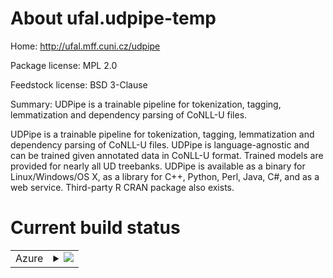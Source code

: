 About ufal.udpipe-temp
======================

Home: http://ufal.mff.cuni.cz/udpipe

Package license: MPL 2.0

Feedstock license: BSD 3-Clause

Summary: UDPipe is a trainable pipeline for tokenization, tagging, lemmatization and dependency parsing of CoNLL-U files.

UDPipe is a trainable pipeline for tokenization, tagging, lemmatization and
dependency parsing of CoNLL-U files. UDPipe is language-agnostic and can be
trained given annotated data in CoNLL-U format. Trained models are provided
for nearly all UD treebanks. UDPipe is available as a binary for Linux/Windows/OS X,
as a library for C++, Python, Perl, Java, C#, and as a web service. Third-party
R CRAN package also exists.


Current build status
====================


<table>
    
  <tr>
    <td>Azure</td>
    <td>
      <details>
        <summary>
          <a href="https://dev.azure.com/conda-forge/feedstock-builds/_build/latest?definitionId=4817&branchName=master">
            <img src="https://dev.azure.com/conda-forge/feedstock-builds/_apis/build/status/ufal.udpipe-temp-feedstock?branchName=master">
          </a>
        </summary>
        <table>
          <thead><tr><th>Variant</th><th>Status</th></tr></thead>
          <tbody><tr>
              <td>linux_python2.7</td>
              <td>
                <a href="https://dev.azure.com/conda-forge/feedstock-builds/_build/latest?definitionId=4817&branchName=master">
                  <img src="https://dev.azure.com/conda-forge/feedstock-builds/_apis/build/status/ufal.udpipe-temp-feedstock?branchName=master&jobName=linux&configuration=linux_python2.7" alt="variant">
                </a>
              </td>
            </tr><tr>
              <td>linux_python3.6</td>
              <td>
                <a href="https://dev.azure.com/conda-forge/feedstock-builds/_build/latest?definitionId=4817&branchName=master">
                  <img src="https://dev.azure.com/conda-forge/feedstock-builds/_apis/build/status/ufal.udpipe-temp-feedstock?branchName=master&jobName=linux&configuration=linux_python3.6" alt="variant">
                </a>
              </td>
            </tr><tr>
              <td>linux_python3.7</td>
              <td>
                <a href="https://dev.azure.com/conda-forge/feedstock-builds/_build/latest?definitionId=4817&branchName=master">
                  <img src="https://dev.azure.com/conda-forge/feedstock-builds/_apis/build/status/ufal.udpipe-temp-feedstock?branchName=master&jobName=linux&configuration=linux_python3.7" alt="variant">
                </a>
              </td>
            </tr><tr>
              <td>linux_python3.8</td>
              <td>
                <a href="https://dev.azure.com/conda-forge/feedstock-builds/_build/latest?definitionId=4817&branchName=master">
                  <img src="https://dev.azure.com/conda-forge/feedstock-builds/_apis/build/status/ufal.udpipe-temp-feedstock?branchName=master&jobName=linux&configuration=linux_python3.8" alt="variant">
                </a>
              </td>
            </tr><tr>
              <td>osx_python2.7</td>
              <td>
                <a href="https://dev.azure.com/conda-forge/feedstock-builds/_build/latest?definitionId=4817&branchName=master">
                  <img src="https://dev.azure.com/conda-forge/feedstock-builds/_apis/build/status/ufal.udpipe-temp-feedstock?branchName=master&jobName=osx&configuration=osx_python2.7" alt="variant">
                </a>
              </td>
            </tr><tr>
              <td>osx_python3.6</td>
              <td>
                <a href="https://dev.azure.com/conda-forge/feedstock-builds/_build/latest?definitionId=4817&branchName=master">
                  <img src="https://dev.azure.com/conda-forge/feedstock-builds/_apis/build/status/ufal.udpipe-temp-feedstock?branchName=master&jobName=osx&configuration=osx_python3.6" alt="variant">
                </a>
              </td>
            </tr><tr>
              <td>osx_python3.7</td>
              <td>
                <a href="https://dev.azure.com/conda-forge/feedstock-builds/_build/latest?definitionId=4817&branchName=master">
                  <img src="https://dev.azure.com/conda-forge/feedstock-builds/_apis/build/status/ufal.udpipe-temp-feedstock?branchName=master&jobName=osx&configuration=osx_python3.7" alt="variant">
                </a>
              </td>
            </tr><tr>

              <td>osx_python3.8</td>
              <td>
                <a href="https://dev.azure.com/conda-forge/feedstock-builds/_build/latest?definitionId=4817&branchName=master">
                  <img src="https://dev.azure.com/conda-forge/feedstock-builds/_apis/build/status/ufal.udpipe-temp-feedstock?branchName=master&jobName=osx&configuration=osx_python3.8" alt="variant">
                </a>
              </td>
            </tr><tr>
              <td>win_c_compilervs2015cxx_compilervs2015python3.6vc14</td>
              <td>
                <a href="https://dev.azure.com/conda-forge/feedstock-builds/_build/latest?definitionId=4817&branchName=master">
                  <img src="https://dev.azure.com/conda-forge/feedstock-builds/_apis/build/status/ufal.udpipe-temp-feedstock?branchName=master&jobName=win&configuration=win_c_compilervs2015cxx_compilervs2015python3.6vc14" alt="variant">
                </a>
              </td>
            </tr><tr>
              <td>win_c_compilervs2015cxx_compilervs2015python3.7vc14</td>
              <td>
                <a href="https://dev.azure.com/conda-forge/feedstock-builds/_build/latest?definitionId=4817&branchName=master">
                  <img src="https://dev.azure.com/conda-forge/feedstock-builds/_apis/build/status/ufal.udpipe-temp-feedstock?branchName=master&jobName=win&configuration=win_c_compilervs2015cxx_compilervs2015python3.7vc14" alt="variant">
                </a>
              </td>

            </tr><tr>
              <td>win_c_compilervs2015cxx_compilervs2015python3.8vc14</td>
              <td>
                <a href="https://dev.azure.com/conda-forge/feedstock-builds/_build/latest?definitionId=4817&branchName=master">
                  <img src="https://dev.azure.com/conda-forge/feedstock-builds/_apis/build/status/ufal.udpipe-temp-feedstock?branchName=master&jobName=win&configuration=win_c_compilervs2015cxx_compilervs2015python3.8vc14" alt="variant">
                </a>
              </td>
            </tr>
          </tbody>
        </table>
      </details>
    </td>
  </tr>
  <tr>
    <td>Linux_ppc64le</td>
    <td>
      <img src="https://img.shields.io/badge/ppc64le-disabled-lightgrey.svg" alt="ppc64le disabled">
    </td>
  </tr>
</table>

Current release info
====================

| Name | Downloads | Version | Platforms |
| --- | --- | --- | --- |
| [![Conda Recipe](https://img.shields.io/badge/recipe-ufal.udpipe--temp-green.svg)](https://anaconda.org/conda-forge/ufal.udpipe-temp) | [![Conda Downloads](https://img.shields.io/conda/dn/conda-forge/ufal.udpipe-temp.svg)](https://anaconda.org/conda-forge/ufal.udpipe-temp) | [![Conda Version](https://img.shields.io/conda/vn/conda-forge/ufal.udpipe-temp.svg)](https://anaconda.org/conda-forge/ufal.udpipe-temp) | [![Conda Platforms](https://img.shields.io/conda/pn/conda-forge/ufal.udpipe-temp.svg)](https://anaconda.org/conda-forge/ufal.udpipe-temp) |

Installing ufal.udpipe-temp
===========================

Installing `ufal.udpipe-temp` from the `conda-forge` channel can be achieved by adding `conda-forge` to your channels with:

```
conda config --add channels conda-forge
```

Once the `conda-forge` channel has been enabled, `ufal.udpipe-temp` can be installed with:

```
conda install ufal.udpipe-temp
```

It is possible to list all of the versions of `ufal.udpipe-temp` available on your platform with:

```
conda search ufal.udpipe-temp --channel conda-forge
```


About conda-forge
=================

[![Powered by NumFOCUS](https://img.shields.io/badge/powered%20by-NumFOCUS-orange.svg?style=flat&colorA=E1523D&colorB=007D8A)](http://numfocus.org)

conda-forge is a community-led conda channel of installable packages.
In order to provide high-quality builds, the process has been automated into the
conda-forge GitHub organization. The conda-forge organization contains one repository
for each of the installable packages. Such a repository is known as a *feedstock*.

A feedstock is made up of a conda recipe (the instructions on what and how to build
the package) and the necessary configurations for automatic building using freely
available continuous integration services. Thanks to the awesome service provided by
[CircleCI](https://circleci.com/), [AppVeyor](https://www.appveyor.com/)
and [TravisCI](https://travis-ci.org/) it is possible to build and upload installable
packages to the [conda-forge](https://anaconda.org/conda-forge)
[Anaconda-Cloud](https://anaconda.org/) channel for Linux, Windows and OSX respectively.

To manage the continuous integration and simplify feedstock maintenance
[conda-smithy](https://github.com/conda-forge/conda-smithy) has been developed.
Using the ``conda-forge.yml`` within this repository, it is possible to re-render all of
this feedstock's supporting files (e.g. the CI configuration files) with ``conda smithy rerender``.

For more information please check the [conda-forge documentation](https://conda-forge.org/docs/).

Terminology
===========

**feedstock** - the conda recipe (raw material), supporting scripts and CI configuration.

**conda-smithy** - the tool which helps orchestrate the feedstock.
                   Its primary use is in the construction of the CI ``.yml`` files
                   and simplify the management of *many* feedstocks.

**conda-forge** - the place where the feedstock and smithy live and work to
                  produce the finished article (built conda distributions)


Updating ufal.udpipe-temp-feedstock
===================================

If you would like to improve the ufal.udpipe-temp recipe or build a new
package version, please fork this repository and submit a PR. Upon submission,
your changes will be run on the appropriate platforms to give the reviewer an
opportunity to confirm that the changes result in a successful build. Once
merged, the recipe will be re-built and uploaded automatically to the
`conda-forge` channel, whereupon the built conda packages will be available for
everybody to install and use from the `conda-forge` channel.
Note that all branches in the conda-forge/ufal.udpipe-temp-feedstock are
immediately built and any created packages are uploaded, so PRs should be based
on branches in forks and branches in the main repository should only be used to
build distinct package versions.

In order to produce a uniquely identifiable distribution:
 * If the version of a package **is not** being increased, please add or increase
   the [``build/number``](https://conda.io/docs/user-guide/tasks/build-packages/define-metadata.html#build-number-and-string).
 * If the version of a package **is** being increased, please remember to return
   the [``build/number``](https://conda.io/docs/user-guide/tasks/build-packages/define-metadata.html#build-number-and-string)
   back to 0.

Feedstock Maintainers
=====================

* [@ajdapretnar](https://github.com/ajdapretnar/)
* [@primozgodec](https://github.com/primozgodec/)

